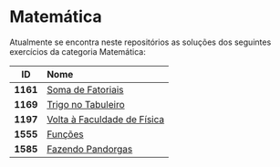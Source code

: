 # Matemática
Atualmente se encontra neste repositórios as soluções dos seguintes exercícios da categoria Matemática:

| **ID** | **Nome** |
|:---:|:---|
| **1161**|<a href="1161 - Soma de Fatoriais.py"> Soma de Fatoriais</a> |
| **1169**|<a href="1169 - Trigo no Tabuleiro.py"> Trigo no Tabuleiro</a> |
| **1197**|<a href="1197 - Volta à Faculdade de Física.py"> Volta à Faculdade de Física</a> |
| **1555**|<a href="1555 - Funções.py"> Funções</a> |
| **1585**|<a href="1585 - Fazendo Pandorgas.py"> Fazendo Pandorgas</a> |
